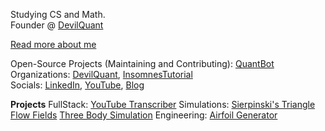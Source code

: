 Studying CS and Math. <br>
Founder @ [DevilQuant](https://devilquant.com)

[Read more about me](https://www.cedricclaessens.com/about/)

Open-Source Projects (Maintaining and Contributing): [QuantBot](https://github.com/DevilQuantASU/quantbot) <br>
Organizations: [DevilQuant](https://devilquant.com/github), [InsomnesTutorial](https://github.com/InsomnesTutorials) <br>
Socials: [LinkedIn](https://www.linkedin.com/in/cedric-claessens-412414250/), [YouTube](https://www.youtube.com/channel/UCy0tGTdCVdygVb9wVGLHW3w), [Blog](https://cedricclaessens.com)

**Projects**
FullStack: [YouTube Transcriber](https://github.com/1nsomnes/TranscriptionApp)
Simulations: [Sierpinski's Triangle](https://github.com/1nsomnes/MathProject) [Flow Fields](https://github.com/1nsomnes/FlowFields) [Three Body Simulation](https://github.com/InsomnesTutorials/ThreeBodyProblemSimulation)
Engineering: [Airfoil Generator](https://github.com/1nsomnes/AirFoilGenerator)



<!--
<h1 align="center">👋 Hi, I'm Insomnes! </br></h1> 
<p align="center">
  <!--
  <a href="https://discord.com/invite/decJDCn">
	    <img src="https://img.shields.io/discord/761776694645489665?color=7289DA&labelColor=4a64bd&logo=discord&logoColor=white&style=for-the-badge" />
	</a> 
  
  <a href="https://www.youtube.com/channel/UCy0tGTdCVdygVb9wVGLHW3w">
	    <img src="https://img.shields.io/youtube/channel/subscribers/UCy0tGTdCVdygVb9wVGLHW3w?label=My%20Youtube&style=for-the-badge" />
	</a> 
  
  <a href="https://www.fiverr.com/insomnes">
	    <img src="https://img.shields.io/badge/fiverr-1DBF73?style=for-the-badge&logo=fiverr&logoColor=white" />
	</a> 

</p> 

### About Me
I'm a student at Arizona State University studying Computer Science and Mathematics. My interests are primarily in competitive programming, full stack, and computational programming. I know a wide variety of languages including but not limited to Python, Java, Go, C#, and Javascript. Additionally, I have over 3 years of professional development as a Software Engineer and Freelancer. 

### More Links
- [My Website](https://cedricclaessens.com/)
- [Linkedin](https://www.linkedin.com/in/cedric-claessens-412414250/)
- [Leetcode](https://leetcode.com/u/1nsomnes/)
- [More Links](https://cedricclaessens.com/links)


# Check out my projects! :arrow_down::arrow_down:
__>
